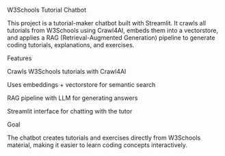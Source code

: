 W3Schools Tutorial Chatbot

This project is a tutorial-maker chatbot built with Streamlit.
It crawls all tutorials from W3Schools using Crawl4AI, embeds them into a vectorstore, and applies a RAG (Retrieval-Augmented Generation) pipeline to generate coding tutorials, explanations, and exercises.

Features

Crawls W3Schools tutorials with Crawl4AI

Uses embeddings + vectorstore for semantic search

RAG pipeline with LLM for generating answers

Streamlit interface for chatting with the tutor

Goal

The chatbot creates tutorials and exercises directly from W3Schools material, making it easier to learn coding concepts interactively.
